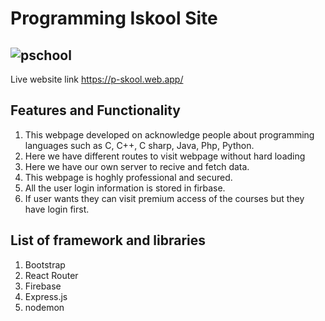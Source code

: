# Programming Iskool Site

## ![pschool](https://user-images.githubusercontent.com/108428136/205125438-91e75e9a-c04f-43ed-ae31-830ffb245937.jpg)
Live website link https://p-skool.web.app/

## Features and Functionality

1. This webpage developed on acknowledge people about programming languages such as C, C++, C sharp, Java, Php, Python.
2. Here we have different routes to visit webpage without hard loading
3. Here we have our own server to recive and fetch data.
4. This webpage is hoghly professional and secured.
5. All the user login information is stored in firbase.
6. If user wants they can visit premium access of the courses but they have login first.


## List of framework and libraries

1. Bootstrap
2. React Router
3. Firebase
4. Express.js
5. nodemon
